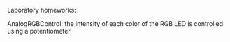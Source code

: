 Laboratory homeworks:

AnalogRGBControl: the intensity of each color of the RGB LED is controlled using a potentiometer
